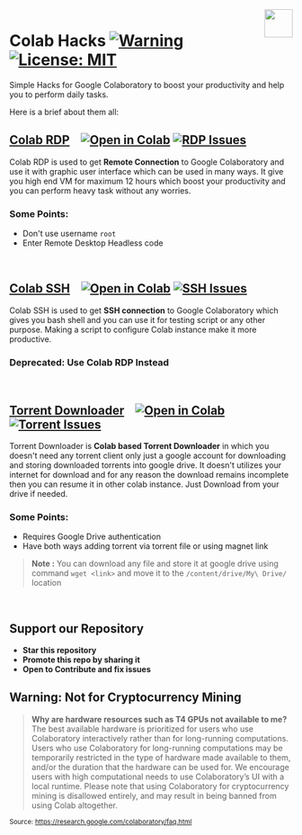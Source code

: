 <img src="https://avatars.githubusercontent.com/u/33864995?s=460&u=4e7305e30bf9e91fd2563927870c9d63f7fc9cdc&v=4" align="right" height="50" width="50"/>

# Colab Hacks [![Warning][Warning]](#Warning-Not-for-Cryptocurrency-Mining) [![License: MIT][License-Badge]](LICENSE.md)
Simple Hacks for Google Colaboratory to boost your productivity and help you to perform daily tasks.

Here is a brief about them all:


## [Colab RDP](Colab%20RDP/Colab%20RDP.ipynb) &nbsp;&nbsp; [![Open in Colab][Colab Badge]][RDP Notebook] [![RDP Issues][RDP Issues]](https://github.com/mrX04/Mrx04-Colab/issues/labels/Colab%20RDP)

Colab RDP is used to get **Remote Connection** to Google Colaboratory and use it with graphic user interface which can be used in many ways. It give you high end VM for maximum 12 hours which boost your productivity and you can perform heavy task without any worries.

### **Some Points:**
 - Don't use username `root`
 - Enter Remote Desktop Headless code

<br />

## [Colab SSH](Colab%20SSH/Colab%20SSH.ipynb) &nbsp;&nbsp; [![Open in Colab][Colab Badge]][SSH Notebook] [![SSH Issues][SSH Issues]](https://github.com/mrX04/Mrx04-Colab/issues/labels/Colab%20SSH)
Colab SSH is used to get **SSH connection** to Google Colaboratory which gives you bash shell and you can use it for testing script or any other purpose. Making a script to configure Colab instance make it more productive.

### **Deprecated: Use Colab RDP Instead**

<br />

## [Torrent Downloader](Torrent%20Downloader/Torrent%20Downloader.ipynb) &nbsp;&nbsp; [![Open in Colab][Colab Badge]][Torrent Notebook] [![Torrent Issues][Torrent Issues]](https://github.com/mrX04/Mrx04-Colab/issues/labels/Torrent%20Downloader)
Torrent Downloader is **Colab based Torrent Downloader** in which you doesn't need any torrent client only just a google account for downloading and storing downloaded torrents into google drive. It doesn't utilizes your internet for download and for any reason the download remains incomplete then you can resume it in other colab instance. Just Download from your drive if needed.

### **Some Points:**
 - Requires Google Drive authentication
 - Have both ways adding torrent via torrent file or using magnet link
 > **Note :** You can download any file and store it at google drive using command `wget <link>` and move it to the `/content/drive/My\ Drive/` location 

<br />

## Support our Repository
 - **Star this repository**
 - **Promote this repo by sharing it**
 - **Open to Contribute and fix issues**

## Warning: Not for Cryptocurrency Mining
> **Why are hardware resources such as T4 GPUs not available to me?**
The best available hardware is prioritized for users who use Colaboratory interactively rather than for long-running computations. Users who use Colaboratory for long-running computations may be temporarily restricted in the type of hardware made available to them, and/or the duration that the hardware can be used for. We encourage users with high computational needs to use Colaboratory’s UI with a local runtime.
Please note that using Colaboratory for cryptocurrency mining is disallowed entirely, and may result in being banned from using Colab altogether.

<sub>Source: https://research.google.com/colaboratory/faq.html</sub>

[Colab Badge]:          https://colab.research.google.com/assets/colab-badge.svg
[License-Badge]:        https://img.shields.io/badge/License-MIT-blue.svg
[RDP Issues]:           https://img.shields.io/github/issues/mrX04/Mrx04-Colab/Colab%20RDP?label=Issues
[RDP Notebook]:         https://colab.research.google.com/github/mrX04/Mrx04-Colab/blob/master/Colab%20RDP/Colab%20RDP.ipynb
[SSH Issues]:           https://img.shields.io/github/issues/mrX04/Mrx04-Colab/Colab%20SSH?label=Issues
[SSH Notebook]:         https://colab.research.google.com/github/mrX04/Mrx04-Colab/blob/master/Colab%20SSH/Colab%20SSH.ipynb
[Torrent Issues]:       https://img.shields.io/github/issues/mrX04/Mrx04-Colab/Torrent%20Downloader?label=Issues
[Torrent Notebook]:     https://colab.research.google.com/github/mrX04/Mrx04-Colab/blob/master/Torrent%20Downloader/Torrent%20Downloader.ipynb
[Warning]:              https://img.shields.io/badge/Warning-red
